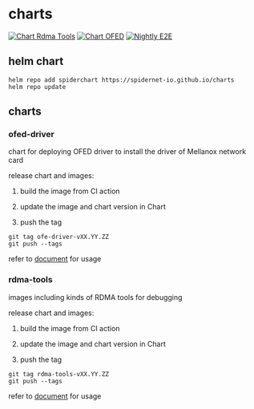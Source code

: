 # charts

[![Chart Rdma Tools](https://github.com/spidernet-io/charts/actions/workflows/ChartRdma.yaml/badge.svg)](https://github.com/spidernet-io/charts/actions/workflows/ChartRdma.yaml)
[![Chart OFED](https://github.com/spidernet-io/charts/actions/workflows/ChartOfed.yaml/badge.svg)](https://github.com/spidernet-io/charts/actions/workflows/ChartOfed.yaml)
[![Nightly E2E](https://github.com/spidernet-io/charts/actions/workflows/night-ci.yml/badge.svg)](https://github.com/spidernet-io/charts/actions/workflows/night-ci.yml)

## helm chart

```shell
helm repo add spiderchart https://spidernet-io.github.io/charts
helm repo update
```

## charts

### ofed-driver

chart for deploying OFED driver to install the driver of Mellanox network card

release chart and images:

1. build the image from CI action

2. update the image and chart version in Chart

3. push the tag

```shell
git tag ofe-driver-vXX.YY.ZZ 
git push --tags
```

refer to [document](./ofed-driver/Readme.md) for usage
 
### rdma-tools

images including kinds of RDMA tools for debugging

release chart and images:

1. build the image from CI action

2. update the image and chart version in Chart

3. push the tag

```shell
git tag rdma-tools-vXX.YY.ZZ 
git push --tags
```

refer to [document](./rdma-tools/Readme.md) for usage

